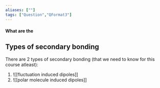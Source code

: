 ```yaml
---
aliases: [""]
tags: ["Question","QFormat3"]
---
```


#### What are the
## Types of secondary bonding
There are 2 types of secondary bonding (that we need to know for this course atleast):
1) ![[fluctuation induced dipoles]]
2) ![[polar molecule induced dipoles]]

